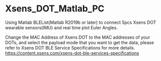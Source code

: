 # Xsens_DOT_Matlab_PC
Using Matlab BLEList(Matlab R2019b or later) to connect 5pcs Xsens DOT wearable sensors(IMU) and real time plot Euler Angles.

Change the MAC Address of Xsens DOT to the MAC addresses of your DOTs, and select the payload mode that you want to get the data, please refer to Xsens DOT BLE Service Specifications for more details.
https://content.xsens.com/xsens-dot-ble-services-specifications
